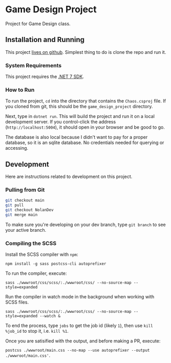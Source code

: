 # Game Design Project

Project for Game Design class.

## Installation and Running

This project [lives on github](https://github.com/scott-parkhill/game_design_project). Simplest thing to do is clone the repo and run it.

### System Requirements

This project requires the [.NET 7 SDK](https://dotnet.microsoft.com/en-us/download/dotnet/7.0).

### How to Run

To run the project, `cd` into the directory that contains the `Chaos.csproj` file. If you cloned from git, this should be the `game_design_project` directory.

Next, type in `dotnet run`. This will build the project and run it on a local development server. If you control-click the address (`http://localhost:5004`), it should open in your browser and be good to go.

The database is also local because I didn't want to pay for a proper database, so it is an sqlite database. No credentials needed for querying or accessing.

## Development

Here are instructions related to development on this project.

### Pulling from Git

```sh
git checkout main
git pull
git checkout NolanDev
git merge main
```

To make sure you're developing on your dev branch, type `git branch` to see your active branch.

### Compiling the SCSS

Install the SCSS compiler with `npm`:

`npm install -g sass postcss-cli autoprefixer`

To run the compiler, execute:

`sass ./wwwroot/css/scss/:./wwwroot/css/ --no-source-map --style=expanded`

Run the compiler in watch mode in the background when working with SCSS files.

`sass ./wwwroot/css/scss/:./wwwroot/css/ --no-source-map --style=expanded --watch &`

To end the process, type `jobs` to get the job id (likely `1`), then use `kill %job_id` to stop it, i.e. `kill %1`.

Once you are satisified with the output, and before making a PR, execute:

`postcss ./wwwroot/main.css --no-map --use autoprefixer --output ./wwwroot/main.css'`.
